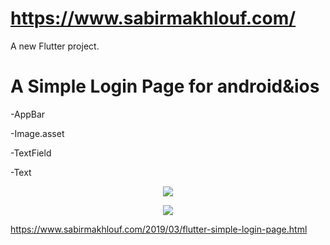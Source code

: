 # https://www.sabirmakhlouf.com/

A new Flutter project.

# A Simple Login Page for android&ios

-AppBar

-Image.asset

-TextField

-Text



<p align="center"><img src="https://1.bp.blogspot.com/-oPKhinFjJaY/XIpmzmnGXCI/AAAAAAAAAFw/3lPSF_PjSW4nVUWDZ0hI3Tk-MSPYcNgAACLcBGAs/s320/Screenshot_2019-03-14-01-48-32.png"></p>

<p align="center"><img src="https://4.bp.blogspot.com/-cVodlzcebhA/XIpmzgZ76iI/AAAAAAAAAFs/4cVmKZApvjsmXmJPjcJw1P_nhUaq7Lh1QCLcBGAs/s320/Screenshot_2019-03-14-01-49-13.png"></p>






https://www.sabirmakhlouf.com/2019/03/flutter-simple-login-page.html




